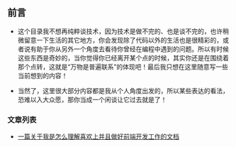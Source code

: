 ## 前言

* 这个目录我不想再纯粹谈技术，因为技术是做不完的、也是谈不完的，也许稍微留意一下生活的其它地方，你会发现除了代码以外的生活也是很精彩的，或者说有助于你从另外一个角度去看待你曾经在编程中遇到的问题。所以有时候这些东西是奇妙的，当你觉得你已经离开某个点的时候，其实你还是在围绕着那个点转，这就是“万物是普遍联系”的体现吧！最后我只想在这里随意写一些当前想到的内容！

* 当然了，这里很大部分内容都是我从个人角度出发的，所以某些表达的看法，恐难以入大众愿，那你当成一个闲谈让它过去就是了！

### 文章列表

* [一篇关于我是怎么理解喜欢上并且做好前端开发工作的文档](https://github.com/woai30231/front-end-small-talk/blob/master/1/readme.md)
